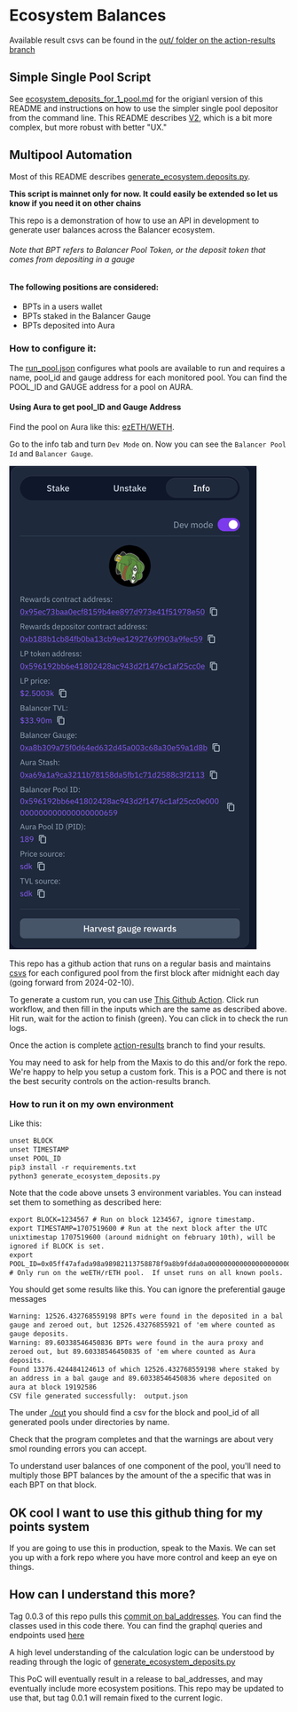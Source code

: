 # Ecosystem Balances 
Available result csvs can be found in the [out/ folder on the action-results branch](https://github.com/BalancerMaxis/ecosystem_balances_example/tree/action-results/out)

## Simple Single Pool Script
See [ecosystem_deposits_for_1_pool.md](ecosystem_deposits_for_1_pool.md) for the origianl version of this README and instructions on how to use the simpler single pool depositor from the command line. This README describes [V2](./generate_ecosystem_deposits.py), which is a bit more complex, but more robust with better "UX."

## Multipool Automation
Most of this README describes [generate_ecosystem.deposits.py](generate_ecosystem_deposits.py).

**This script is mainnet only for now.  It could easily be extended so let us know if you need it on other chains**

This repo is a demonstration of how to use an API in development to generate user balances across the Balancer ecosystem.
###### Note that BPT refers to Balancer Pool Token, or the deposit token that comes from depositing in a gauge

#### The following positions are considered:

- BPTs in a users wallet
- BPTs staked in the Balancer Gauge
- BPTs deposited into Aura

### How to configure it:
The [run_pool.json](./run_pools.json) configures what pools are available to run and requires a name, pool_id and gauge address for each monitored pool.  You can find the POOL_ID and GAUGE address for a pool on AURA.

#### Using Aura to get pool_ID and Gauge Address
Find the pool on Aura like this: [ezETH/WETH](https://app.aura.finance/#/1/pool/189).

Go to the info tab and turn `Dev Mode` on.  Now you can see the `Balancer Pool Id` and `Balancer Gauge`.  


![img.png](images/img.png)


This repo has a github action that runs on a regular basis and maintains [csvs](https://github.com/BalancerMaxis/ecosystem_balances_example/tree/action-results/out) for each configured pool from the first block after midnight each day (going forward from 2024-02-10).

To generate a custom run, you can use [This Github Action](https://github.com/BalancerMaxis/ecosystem_balances_example/actions/workflows/multipool-cron.yaml).  Click run workflow, and then fill in the inputs which are the same as described above.  Hit run, wait for the action to finish (green).  You can click in to check the run logs.   

Once the action is complete  [action-results](https://github.com/BalancerMaxis/ecosystem_balances_example/tree/action-results/out) branch to find your results.

You may need to ask for help from the Maxis to do this and/or fork the repo.  We're happy to help you setup a custom fork.  This is a POC and there is not the best security controls on the action-results branch. 


### How to run it on my own environment
Like this:
```shell
unset BLOCK
unset TIMESTAMP
unset POOL_ID
pip3 install -r requirements.txt
python3 generate_ecosystem_deposits.py
```
Note that the code above unsets 3 environment variables.  You can instead set them to something as described here:
```shell
export BLOCK=1234567 # Run on block 1234567, ignore timestamp.
export TIMESTAMP=1707519600 # Run at the next block after the UTC unixtimestap 1707519600 (around midnight on february 10th), will be ignored if BLOCK is set.
export POOL_ID=0x05ff47afada98a98982113758878f9a8b9fdda0a000000000000000000000645 # Only run on the weETH/rETH pool.  If unset runs on all known pools.
```


You should get some results like this.  You can ignore the preferential gauge messages

```shell
Warning: 12526.432768559198 BPTs were found in the deposited in a bal gauge and zeroed out, but 12526.43276855921 of 'em where counted as gauge deposits.
Warning: 89.60338546450836 BPTs were found in the aura proxy and zeroed out, but 89.60338546450835 of 'em where counted as Aura deposits.
Found 13376.424484124613 of which 12526.432768559198 where staked by an address in a bal gauge and 89.60338546450836 where deposited on aura at block 19192586
CSV file generated successfully:  output.json
```

The under [./out](./out) you should find a csv for the block and pool_id of all generated pools under directories by name.

Check that the program completes and that the warnings are about very smol rounding errors you can accept.

To understand user balances of one component of the pool, you'll need to multiply those BPT balances by the amount of the a specific that was in each BPT on that block.



## OK cool I want to use this github thing for my points system
If you are going to use this in production, speak to the Maxis.  We can set you up with a fork repo where you have more control and keep an eye on things.

## How can I understand this more?
Tag 0.0.3 of this repo pulls this [commit on bal_addresses](https://github.com/BalancerMaxis/bal_addresses/tree/42f24bc7b2a25c1144fee6ee1bf01a46e2575b15/bal_addresses).  You can find the classes used in this code there.  You can find the graphql queries and endpoints used [here](https://github.com/BalancerMaxis/bal_addresses/blob/42f24bc7b2a25c1144fee6ee1bf01a46e2575b15/bal_addresses/queries.py)

A high level understanding of the calculation logic can be understood by reading through the logic of [generate_ecosystem_deposits.py](./generate_ecosystem_deposits.py)

This PoC will eventually result in a release to bal_addresses, and may eventually include more ecosystem positions.  This repo may be updated to use that, but tag 0.0.1 will remain fixed to the current logic.
